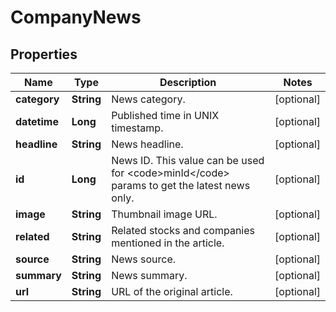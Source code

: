 # CompanyNews

## Properties

 Name         | Type       | Description                                                                                            | Notes      
--------------|------------|--------------------------------------------------------------------------------------------------------|------------
 **category** | **String** | News category.                                                                                         | [optional] 
 **datetime** | **Long**   | Published time in UNIX timestamp.                                                                      | [optional] 
 **headline** | **String** | News headline.                                                                                         | [optional] 
 **id**       | **Long**   | News ID. This value can be used for &lt;code&gt;minId&lt;/code&gt; params to get the latest news only. | [optional] 
 **image**    | **String** | Thumbnail image URL.                                                                                   | [optional] 
 **related**  | **String** | Related stocks and companies mentioned in the article.                                                 | [optional] 
 **source**   | **String** | News source.                                                                                           | [optional] 
 **summary**  | **String** | News summary.                                                                                          | [optional] 
 **url**      | **String** | URL of the original article.                                                                           | [optional] 



